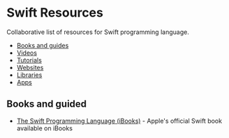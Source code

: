 Swift Resources
===============

Collaborative list of resources for Swift programming language.

- [Books and guides](#booksandguides)
- [Videos](#guides)
- [Tutorials](#playgrounds)
- [Websites](#demo)
- [Libraries](#libraries)
- [Apps](#libs)

## Books and guided
* [The Swift Programming Language (iBooks)](https://itunes.apple.com/us/book/the-swift-programming-language/id881256329?mt=11&ls=1) - Apple's official Swift book available on iBooks
